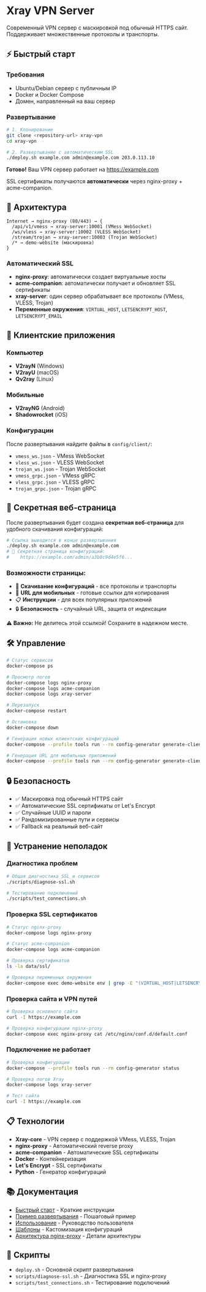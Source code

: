 # Xray VPN Server

Современный VPN сервер с маскировкой под обычный HTTPS сайт. Поддерживает множественные протоколы и транспорты.

## ⚡ Быстрый старт

### Требования
- Ubuntu/Debian сервер с публичным IP
- Docker и Docker Compose
- Домен, направленный на ваш сервер

### Развертывание

```bash
# 1. Клонирование
git clone <repository-url> xray-vpn
cd xray-vpn

# 2. Развертывание с автоматическим SSL
./deploy.sh example.com admin@example.com 203.0.113.10
```

**Готово!** Ваш VPN сервер работает на https://example.com

SSL сертификаты получаются **автоматически** через nginx-proxy + acme-companion.

## 🔧 Архитектура

```
Internet → nginx-proxy (80/443) → {
  /api/v1/vmess → xray-server:10001 (VMess WebSocket)
  /ws/vless → xray-server:10002 (VLESS WebSocket)  
  /stream/trojan → xray-server:10003 (Trojan WebSocket)
  /* → demo-website (маскировка)
}
```

### Автоматический SSL

- **nginx-proxy**: автоматически создает виртуальные хосты
- **acme-companion**: автоматически получает и обновляет SSL сертификаты
- **xray-server**: один сервер обрабатывает все протоколы (VMess, VLESS, Trojan)
- **Переменные окружения**: `VIRTUAL_HOST`, `LETSENCRYPT_HOST`, `LETSENCRYPT_EMAIL`

## 📱 Клиентские приложения

### Компьютер
- **V2rayN** (Windows)
- **V2rayU** (macOS)
- **Qv2ray** (Linux)

### Мобильные
- **V2rayNG** (Android)
- **Shadowrocket** (iOS)

### Конфигурации
После развертывания найдите файлы в `config/client/`:
- `vmess_ws.json` - VMess WebSocket
- `vless_ws.json` - VLESS WebSocket
- `trojan_ws.json` - Trojan WebSocket
- `vmess_grpc.json` - VMess gRPC
- `vless_grpc.json` - VLESS gRPC  
- `trojan_grpc.json` - Trojan gRPC

## 🔐 Секретная веб-страница

После развертывания будет создана **секретная веб-страница** для удобного скачивания конфигураций:

```bash
# Ссылка выводится в конце развертывания
./deploy.sh example.com admin@example.com
# 🔐 Секретная страница конфигураций:
#    https://example.com/admin/a3b8c9d4e5f6...
```

### Возможности страницы:
- 📱 **Скачивание конфигураций** - все протоколы и транспорты
- 📲 **URL для мобильных** - готовые ссылки для копирования
- 📋 **Инструкции** - для всех популярных приложений
- 🔒 **Безопасность** - случайный URL, защита от индексации

⚠️ **Важно:** Не делитесь этой ссылкой! Сохраните в надежном месте.

## 🛠️ Управление

```bash
# Статус сервисов
docker-compose ps

# Просмотр логов
docker-compose logs nginx-proxy
docker-compose logs acme-companion
docker-compose logs xray-server

# Перезапуск
docker-compose restart

# Остановка
docker-compose down

# Генерация новых клиентских конфигураций
docker-compose --profile tools run --rm config-generator generate-client vless ws

# Генерация URL для мобильных приложений
docker-compose --profile tools run --rm config-generator generate-client vless ws -u
```

## 🔒 Безопасность

- ✅ Маскировка под обычный HTTPS сайт
- ✅ Автоматические SSL сертификаты от Let's Encrypt
- ✅ Случайные UUID и пароли
- ✅ Рандомизированные пути и сервисы
- ✅ Fallback на реальный веб-сайт

## 🚨 Устранение неполадок

### Диагностика проблем

```bash
# Общая диагностика SSL и сервисов
./scripts/diagnose-ssl.sh

# Тестирование подключений
./scripts/test_connections.sh
```

### Проверка SSL сертификатов

```bash
# Статус nginx-proxy
docker-compose logs nginx-proxy

# Статус acme-companion
docker-compose logs acme-companion

# Проверка сертификатов
ls -la data/ssl/

# Проверка переменных окружения
docker-compose exec demo-website env | grep -E "(VIRTUAL_HOST|LETSENCRYPT)"
```

### Проверка сайта и VPN путей

```bash
# Проверка основного сайта
curl -I https://example.com

# Проверка конфигурации nginx-proxy
docker-compose exec nginx-proxy cat /etc/nginx/conf.d/default.conf
```

### Подключение не работает
```bash
# Проверка конфигурации
docker-compose --profile tools run --rm config-generator status

# Проверка логов Xray
docker-compose logs xray-server

# Тест сайта
curl -I https://example.com
```

## 📋 Технологии

- **Xray-core** - VPN сервер с поддержкой VMess, VLESS, Trojan
- **nginx-proxy** - Автоматический reverse proxy
- **acme-companion** - Автоматические SSL сертификаты
- **Docker** - Контейнеризация
- **Let's Encrypt** - SSL сертификаты
- **Python** - Генератор конфигураций

## 📚 Документация

- [Быстрый старт](QUICK_START.md) - Краткие инструкции
- [Пример развертывания](EXAMPLE.md) - Пошаговый пример
- [Использование](USAGE.md) - Руководство пользователя
- [Шаблоны](docs/templates.md) - Кастомизация конфигураций
- [Архитектура nginx-proxy](docs/nginx-proxy-architecture.md) - Детали архитектуры

## 🔧 Скрипты

- `deploy.sh` - Основной скрипт развертывания
- `scripts/diagnose-ssl.sh` - Диагностика SSL и nginx-proxy
- `scripts/test_connections.sh` - Тестирование подключений
 